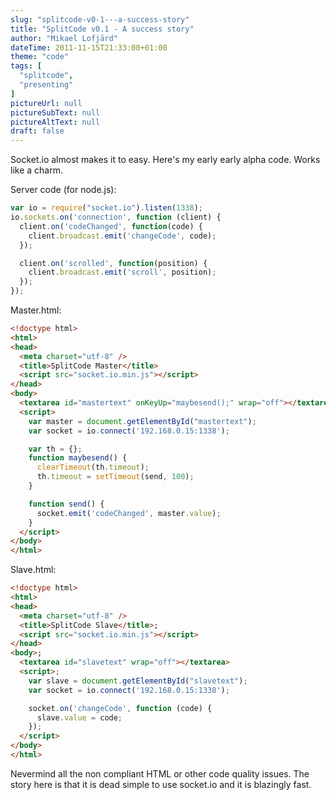 ```yaml
---
slug: "splitcode-v0-1---a-success-story"
title: "SplitCode v0.1 - A success story"
author: "Mikael Lofjärd"
dateTime: 2011-11-15T21:33:00+01:00
theme: "code"
tags: [
  "splitcode",
  "presenting"
]
pictureUrl: null
pictureSubText: null
pictureAltText: null
draft: false
---
```

Socket.io almost makes it to easy. Here's my early early alpha code. Works like a charm.

Server code (for node.js):

````js
var io = require("socket.io").listen(1338); 
io.sockets.on('connection', function (client) {
  client.on('codeChanged', function(code) {
    client.broadcast.emit('changeCode', code);
  });

  client.on('scrolled', function(position) {
    client.broadcast.emit('scroll', position);
  });
});
````

Master.html:

````html
<!doctype html>
<html>
<head>
  <meta charset="utf-8" />
  <title>SplitCode Master</title>
  <script src="socket.io.min.js"></script>
</head>
<body>
  <textarea id="mastertext" onKeyUp="maybesend();" wrap="off"></textarea>
  <script>
    var master = document.getElementById("mastertext");
    var socket = io.connect('192.168.0.15:1338');

    var th = {}; 
    function maybesend() {
      clearTimeout(th.timeout);	
      th.timeout = setTimeout(send, 100);
    }

    function send() {
      socket.emit('codeChanged', master.value);
    }
  </script>
</body>
</html>
````

Slave.html:

````html
<!doctype html>
<html>
<head>
  <meta charset="utf-8" />
  <title>SplitCode Slave</title>;
  <script src="socket.io.min.js"></script>
</head>
<body>;
  <textarea id="slavetext" wrap="off"></textarea>
  <script>;
    var slave = document.getElementById("slavetext");
    var socket = io.connect('192.168.0.15:1338');

    socket.on('changeCode', function (code) {
      slave.value = code;
    });
  </script>
</body>
</html>
````

Nevermind all the non compliant HTML or other code quality issues. The story here is that it is dead simple to use socket.io and it is blazingly fast.

